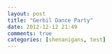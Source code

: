 ```yaml
---
layout: post
title: "Gerbil Dance Party"
date: 2012-12-12 21:49
comments: true
categories: [shenanigans, test]
---
```

